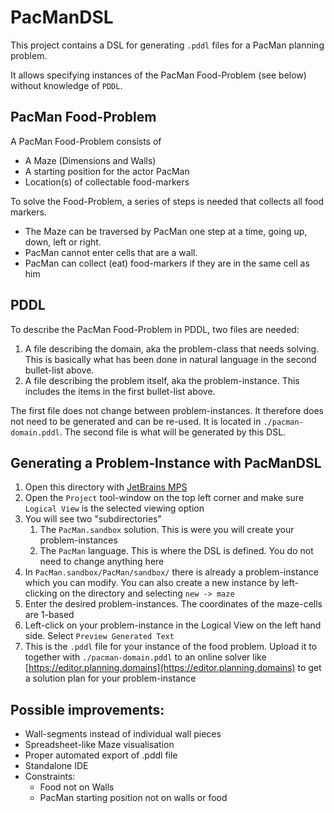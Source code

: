 # PacManDSL

This project contains a DSL for generating `.pddl` files for a PacMan planning problem.

It allows specifying instances of the PacMan Food-Problem (see below) without knowledge of `PDDL`.

## PacMan Food-Problem
A PacMan Food-Problem consists of
- A Maze (Dimensions and Walls)
- A starting position for the actor PacMan
- Location(s) of collectable food-markers

To solve the Food-Problem, a series of steps is needed that collects all food markers.
- The Maze can be traversed by PacMan one step at a time, going up, down, left or right.
- PacMan cannot enter cells that are a wall.
- PacMan can collect (eat) food-markers if they are in the same cell as him

## PDDL
To describe the PacMan Food-Problem in PDDL, two files are needed:
1. A file describing the domain, aka the problem-class that needs solving. This is basically what has been done in natural language in the second bullet-list above. 
2. A file describing the problem itself, aka the problem-instance. This includes the items in the first bullet-list above.

The first file does not change between problem-instances. It therefore does not need to be generated and can be re-used. It is located in `./pacman-domain.pddl`.
The second file is what will be generated by this DSL.

## Generating a Problem-Instance with PacManDSL
1. Open this directory with [JetBrains MPS](https://www.jetbrains.com/mps/download/)
2. Open the `Project` tool-window on the top left corner and make sure `Logical View` is the selected viewing option
3. You will see two "subdirectories"
   1. The `PacMan.sandbox` solution. This is were you will create your problem-instances
   2. The `PacMan` language. This is where the DSL is defined. You do not need to change anything here
4. In `PacMan.sandbox/PacMan/sandbox/` there is already a problem-instance which you can modify. You can also create a new instance by left-clicking on the directory and selecting `new -> maze`
5. Enter the desired problem-instances. The coordinates of the maze-cells are 1-based
6. Left-click on your problem-instance in the Logical View on the left hand side. Select `Preview Generated Text`
7. This is the `.pddl` file for your instance of the food problem. Upload it to together with `./pacman-domain.pddl` to an online solver like [https://editor.planning.domains](https://editor.planning.domains) to get a solution plan for your problem-instance


## Possible improvements:
- Wall-segments instead of individual wall pieces
- Spreadsheet-like Maze visualisation
- Proper automated export of .pddl file
- Standalone IDE
- Constraints:
  - Food not on Walls
  - PacMan starting position not on walls or food
